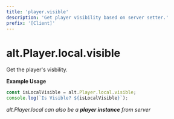 ```yaml
---
title: 'player.visible'
description: 'Get player visibility based on server setter.'
prefix: '[Client]'
---
```


# alt.Player.local.visible

Get the player's visbility.

**Example Usage**

```js
const isLocalVisible = alt.Player.local.visible;
console.log(`Is Visible? ${isLocalVisible}`);
```

_alt.Player.local can also be a **player instance** from server_
